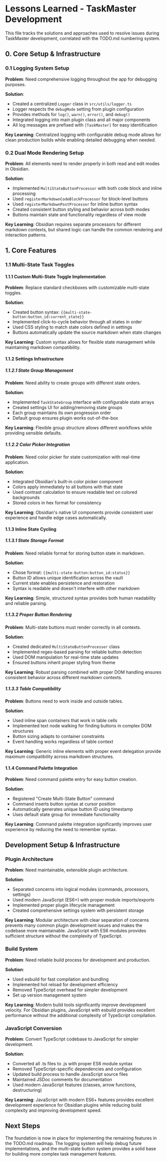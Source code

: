 # Lessons Learned - TaskMaster Development

This file tracks the solutions and approaches used to resolve issues during TaskMaster development, correlated with the TODO.md numbering system.

## 0. Core Setup & Infrastructure

### 0.1 Logging System Setup
**Problem**: Need comprehensive logging throughout the app for debugging purposes.

**Solution**: 
- Created a centralized `Logger` class in `src/utils/logger.ts`
- Logger respects the `debugMode` setting from plugin configuration
- Provides methods for `log()`, `warn()`, `error()`, and `debug()`
- Integrated logging into main plugin class and all major components
- All log messages are prefixed with `[TaskMaster]` for easy identification

**Key Learning**: Centralized logging with configurable debug mode allows for clean production builds while enabling detailed debugging when needed.

### 0.2 Dual Mode Rendering Setup
**Problem**: All elements need to render properly in both read and edit modes in Obsidian.

**Solution**: 
- Implemented `MultiStateButtonProcessor` with both code block and inline processing
- Used `registerMarkdownCodeBlockProcessor` for block-level buttons
- Used `registerMarkdownPostProcessor` for inline button syntax
- Created consistent button styling and behavior across both modes
- Buttons maintain state and functionality regardless of view mode

**Key Learning**: Obsidian requires separate processors for different markdown contexts, but shared logic can handle the common rendering and interaction patterns.

## 1. Core Features

### 1.1 Multi-State Task Toggles

#### 1.1.1 Custom Multi-State Toggle Implementation
**Problem**: Replace standard checkboxes with customizable multi-state toggles.

**Solution**: 
- Created button syntax: `{{multi-state-button:button_id:current_state}}`
- Implemented click-to-cycle behavior through all states in order
- Used CSS styling to match state colors defined in settings
- Buttons automatically update the source markdown when state changes

**Key Learning**: Custom syntax allows for flexible state management while maintaining markdown compatibility.

#### 1.1.2 Settings Infrastructure

##### 1.1.2.1 State Group Management
**Problem**: Need ability to create groups with different state orders.

**Solution**: 
- Implemented `TaskStateGroup` interface with configurable state arrays
- Created settings UI for adding/removing state groups
- Each group maintains its own progression order
- Default group ensures plugin works out-of-the-box

**Key Learning**: Flexible group structure allows different workflows while providing sensible defaults.

##### 1.1.2.2 Color Picker Integration
**Problem**: Need color picker for state customization with real-time application.

**Solution**: 
- Integrated Obsidian's built-in color picker component
- Colors apply immediately to all buttons with that state
- Used contrast calculation to ensure readable text on colored backgrounds
- Stored colors in hex format for consistency

**Key Learning**: Obsidian's native UI components provide consistent user experience and handle edge cases automatically.

#### 1.1.3 Inline State Cycling

##### 1.1.3.1 State Storage Format
**Problem**: Need reliable format for storing button state in markdown.

**Solution**: 
- Chose format: `{{multi-state-button:button_id:status}}`
- Button ID allows unique identification across the vault
- Current state enables persistence and restoration
- Syntax is readable and doesn't interfere with other markdown

**Key Learning**: Simple, structured syntax provides both human readability and reliable parsing.

##### 1.1.3.2 Proper Button Rendering
**Problem**: Multi-state buttons must render correctly in all contexts.

**Solution**: 
- Created dedicated `MultiStateButtonProcessor` class
- Implemented regex-based parsing for reliable button detection
- Used DOM manipulation for real-time state updates
- Ensured buttons inherit proper styling from theme

**Key Learning**: Robust parsing combined with proper DOM handling ensures consistent behavior across different markdown contexts.

##### 1.1.3.3 Table Compatibility
**Problem**: Buttons need to work inside and outside tables.

**Solution**: 
- Used inline span containers that work in table cells
- Implemented text node walking for finding buttons in complex DOM structures
- Button sizing adapts to container constraints
- Event handling works regardless of table context

**Key Learning**: Generic inline elements with proper event delegation provide maximum compatibility across markdown structures.

#### 1.1.4 Command Palette Integration
**Problem**: Need command palette entry for easy button creation.

**Solution**: 
- Registered "Create Multi-State Button" command
- Command inserts button syntax at cursor position
- Automatically generates unique button ID using timestamp
- Uses default state group for immediate functionality

**Key Learning**: Command palette integration significantly improves user experience by reducing the need to remember syntax.

## Development Setup & Infrastructure

### Plugin Architecture
**Problem**: Need maintainable, extensible plugin architecture.

**Solution**: 
- Separated concerns into logical modules (commands, processors, settings)
- Used modern JavaScript (ES6+) with proper module imports/exports
- Implemented proper plugin lifecycle management
- Created comprehensive settings system with persistent storage

**Key Learning**: Modular architecture with clear separation of concerns prevents many common plugin development issues and makes the codebase more maintainable. JavaScript with ES6 modules provides sufficient structure without the complexity of TypeScript.

### Build System
**Problem**: Need reliable build process for development and production.

**Solution**: 
- Used esbuild for fast compilation and bundling
- Implemented hot reload for development efficiency
- Removed TypeScript overhead for simpler development
- Set up version management system

**Key Learning**: Modern build tools significantly improve development velocity. For Obsidian plugins, JavaScript with esbuild provides excellent performance without the additional complexity of TypeScript compilation.

### JavaScript Conversion
**Problem**: Convert TypeScript codebase to JavaScript for simpler development.

**Solution**: 
- Converted all .ts files to .js with proper ES6 module syntax
- Removed TypeScript-specific dependencies and configuration
- Updated build process to handle JavaScript source files
- Maintained JSDoc comments for documentation
- Used modern JavaScript features (classes, arrow functions, destructuring)

**Key Learning**: JavaScript with modern ES6+ features provides excellent development experience for Obsidian plugins while reducing build complexity and improving development speed.

## Next Steps

The foundation is now in place for implementing the remaining features in the TODO.md roadmap. The logging system will help debug future implementations, and the multi-state button system provides a solid base for building more complex task management features.
